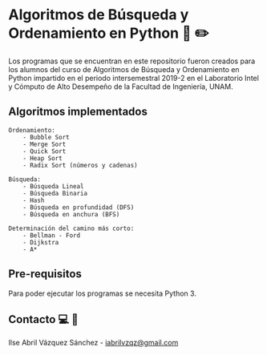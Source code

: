 # Algoritmos de Búsqueda y Ordenamiento en Python :school_satchel: :pencil2:
Los programas que se encuentran en este repositorio fueron creados para los alumnos del curso de Algoritmos de Búsqueda y  Ordenamiento en Python impartido en el periodo intersemestral 2019-2 en el Laboratorio Intel y Cómputo de Alto Desempeño de la Facultad de Ingeniería, UNAM.

## Algoritmos implementados
	Ordenamiento:
		- Bubble Sort
		- Merge Sort
		- Quick Sort
		- Heap Sort
		- Radix Sort (números y cadenas)

	Búsqueda:
		- Búsqueda Lineal
		- Búsqueda Binaria
		- Hash
		- Búsqueda en profundidad (DFS)
		- Búsqueda en anchura (BFS)

	Determinación del camino más corto:
		- Bellman - Ford
		- Dijkstra
		- A*

## Pre-requisitos
Para poder ejecutar los programas se necesita Python 3.

## Contacto :computer: :email:
Ilse Abril Vázquez Sánchez - iabrilvzqz@gmail.com
